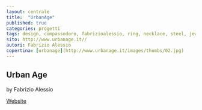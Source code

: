 ```yaml
---
layout: centrale
title:  "UrbanAge"
published: true
categories: progetti
tags: design, compassodoro, fabrizioalessio, ring, necklace, steel, jewelry, urbanage
sito: http://www.urbanage.it//
autori: Fabrizio Alessio
copertina: [urbanage](http://www.urbanage.it/images/thumbs/02.jpg)
---
```

## Urban Age
by Fabrizio Alessio

[Website](http://www.urbanage.it/)
